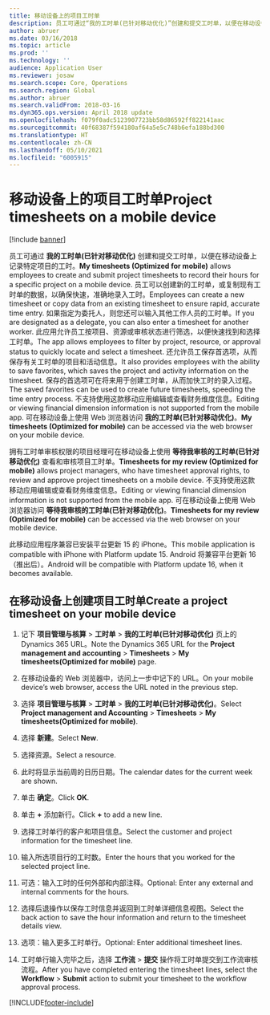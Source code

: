 ```yaml
---
title: 移动设备上的项目工时单
description: 员工可通过“我的工时单(已针对移动优化)”创建和提交工时单，以便在移动设备上记录特定项目的工时。
author: abruer
ms.date: 03/16/2018
ms.topic: article
ms.prod: ''
ms.technology: ''
audience: Application User
ms.reviewer: josaw
ms.search.scope: Core, Operations
ms.search.region: Global
ms.author: abruer
ms.search.validFrom: 2018-03-16
ms.dyn365.ops.version: April 2018 update
ms.openlocfilehash: f079f0adc5123907723bb58d86592ff822141aac
ms.sourcegitcommit: 40f68387f594180af64a5e5c748b6efa188bd300
ms.translationtype: HT
ms.contentlocale: zh-CN
ms.lasthandoff: 05/10/2021
ms.locfileid: "6005915"
---
```

# <a name="project-timesheets-on-a-mobile-device"></a><span data-ttu-id="c7230-103">移动设备上的项目工时单</span><span class="sxs-lookup"><span data-stu-id="c7230-103">Project timesheets on a mobile device</span></span>

[!include [banner](../includes/banner.md)]

<span data-ttu-id="c7230-104">员工可通过 **我的工时单(已针对移动优化)** 创建和提交工时单，以便在移动设备上记录特定项目的工时。</span><span class="sxs-lookup"><span data-stu-id="c7230-104">**My timesheets (Optimized for mobile)** allows employees to create and submit project timesheets to record their hours for a specific project on a mobile device.</span></span> <span data-ttu-id="c7230-105">员工可以创建新的工时单，或复制现有工时单的数据，以确保快速，准确地录入工时。</span><span class="sxs-lookup"><span data-stu-id="c7230-105">Employees can create a new timesheet or copy data from an existing timesheet to ensure rapid, accurate time entry.</span></span> <span data-ttu-id="c7230-106">如果指定为委托人，则您还可以输入其他工作人员的工时单。</span><span class="sxs-lookup"><span data-stu-id="c7230-106">If you are designated as a delegate, you can also enter a timesheet for another worker.</span></span> <span data-ttu-id="c7230-107">此应用允许员工按项目、资源或审核状态进行筛选，以便快速找到和选择工时单。</span><span class="sxs-lookup"><span data-stu-id="c7230-107">The app allows employees to filter by project, resource, or approval status to quickly locate and select a timesheet.</span></span> <span data-ttu-id="c7230-108">还允许员工保存首选项，从而保存有关工时单的项目和活动信息。</span><span class="sxs-lookup"><span data-stu-id="c7230-108">It also provides employees with the ability to save favorites, which saves the project and activity information on the timesheet.</span></span> <span data-ttu-id="c7230-109">保存的首选项可在将来用于创建工时单，从而加快工时的录入过程。</span><span class="sxs-lookup"><span data-stu-id="c7230-109">The saved favorites can be used to create future timesheets, speeding the time entry process.</span></span> <span data-ttu-id="c7230-110">不支持使用这款移动应用编辑或查看财务维度信息。</span><span class="sxs-lookup"><span data-stu-id="c7230-110">Editing or viewing financial dimension information is not supported from the mobile app.</span></span> <span data-ttu-id="c7230-111">可在移动设备上使用 Web 浏览器访问 **我的工时单(已针对移动优化)**。</span><span class="sxs-lookup"><span data-stu-id="c7230-111">**My timesheets (Optimized for mobile)** can be accessed via the web browser on your mobile device.</span></span>

<span data-ttu-id="c7230-112">拥有工时单审核权限的项目经理可在移动设备上使用 **等待我审核的工时单(已针对移动优化)** 查看和审核项目工时单。</span><span class="sxs-lookup"><span data-stu-id="c7230-112">**Timesheets for my review (Optimized for mobile)** allows project managers, who have timesheet approval rights, to review and approve project timesheets on a mobile device.</span></span> <span data-ttu-id="c7230-113">不支持使用这款移动应用编辑或查看财务维度信息。</span><span class="sxs-lookup"><span data-stu-id="c7230-113">Editing or viewing financial dimension information is not supported from the mobile app.</span></span> <span data-ttu-id="c7230-114">可在移动设备上使用 Web 浏览器访问 **等待我审核的工时单(已针对移动优化)**。</span><span class="sxs-lookup"><span data-stu-id="c7230-114">**Timesheets for my review (Optimized for mobile)** can be accessed via the web browser on your mobile device.</span></span>

<span data-ttu-id="c7230-115">此移动应用程序兼容已安装平台更新 15 的 iPhone。</span><span class="sxs-lookup"><span data-stu-id="c7230-115">This mobile application is compatible with iPhone with Platform update 15.</span></span>
<span data-ttu-id="c7230-116">Android 将兼容平台更新 16（推出后）。</span><span class="sxs-lookup"><span data-stu-id="c7230-116">Android will be compatible with Platform update 16, when it becomes available.</span></span>

## <a name="create-a-project-timesheet-on-your-mobile-device"></a><span data-ttu-id="c7230-117">在移动设备上创建项目工时单</span><span class="sxs-lookup"><span data-stu-id="c7230-117">Create a project timesheet on your mobile device</span></span>

1.  <span data-ttu-id="c7230-118">记下 **项目管理与核算** \> **工时单** \> **我的工时单(已针对移动优化)** 页上的 Dynamics 365 URL。</span><span class="sxs-lookup"><span data-stu-id="c7230-118">Note the Dynamics 365 URL for the **Project management and accounting** \> **Timesheets** \> **My timesheets(Optimized for mobile)** page.</span></span>

2.  <span data-ttu-id="c7230-119">在移动设备的 Web 浏览器中，访问上一步中记下的 URL。</span><span class="sxs-lookup"><span data-stu-id="c7230-119">On your mobile device’s web browser, access the URL noted in the previous step.</span></span>
 
3.  <span data-ttu-id="c7230-120">选择 **项目管理与核算** \> **工时单** \> **我的工时单(已针对移动优化)**。</span><span class="sxs-lookup"><span data-stu-id="c7230-120">Select **Project management and Accounting** \> **Timesheets** \> **My timesheets(Optimized for mobile)**.</span></span>

4.  <span data-ttu-id="c7230-121">选择 **新建**。</span><span class="sxs-lookup"><span data-stu-id="c7230-121">Select **New**.</span></span>

5.  <span data-ttu-id="c7230-122">选择资源。</span><span class="sxs-lookup"><span data-stu-id="c7230-122">Select a resource.</span></span>

6.  <span data-ttu-id="c7230-123">此时将显示当前周的日历日期。</span><span class="sxs-lookup"><span data-stu-id="c7230-123">The calendar dates for the current week are shown.</span></span>

7.  <span data-ttu-id="c7230-124">单击 **确定**。</span><span class="sxs-lookup"><span data-stu-id="c7230-124">Click **OK**.</span></span>

8.  <span data-ttu-id="c7230-125">单击 **+** 添加新行。</span><span class="sxs-lookup"><span data-stu-id="c7230-125">Click **+** to add a new line.</span></span>

9.  <span data-ttu-id="c7230-126">选择工时单行的客户和项目信息。</span><span class="sxs-lookup"><span data-stu-id="c7230-126">Select the customer and project information for the timesheet line.</span></span>

10. <span data-ttu-id="c7230-127">输入所选项目行的工时数。</span><span class="sxs-lookup"><span data-stu-id="c7230-127">Enter the hours that you worked for the selected project line.</span></span>

11. <span data-ttu-id="c7230-128">可选：输入工时的任何外部和内部注释。</span><span class="sxs-lookup"><span data-stu-id="c7230-128">Optional: Enter any external and internal comments for the hours.</span></span>

12. <span data-ttu-id="c7230-129">选择后退操作以保存工时信息并返回到工时单详细信息视图。</span><span class="sxs-lookup"><span data-stu-id="c7230-129">Select the back action to save the hour information and return to the timesheet details view.</span></span>

13. <span data-ttu-id="c7230-130">选项：输入更多工时单行。</span><span class="sxs-lookup"><span data-stu-id="c7230-130">Optional: Enter additional timesheet lines.</span></span>

14. <span data-ttu-id="c7230-131">工时单行输入完毕之后，选择 **工作流** \> **提交** 操作将工时单提交到工作流审核流程。</span><span class="sxs-lookup"><span data-stu-id="c7230-131">After you have completed entering the timesheet lines, select the **Workflow** \> **Submit** action to submit your timesheet to the workflow approval process.</span></span>


[!INCLUDE[footer-include](../includes/footer-banner.md)]
